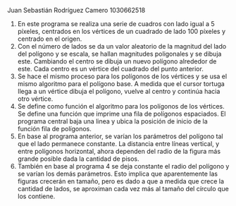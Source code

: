Juan Sebastián Rodríguez Camero
1030662518

1) En este programa se realiza una serie de cuadros con lado igual a 5 píxeles, centrados en los vértices de un cuadrado de lado 100
píxeles y centrado en el origen.
2) Con el número de lados se da un valor aleatorio de la magnitud del lado del polígono y se escala, se hallan magnitudes poligonales y 
se dibuja este. Cambiando el centro se dibuja un nuevo polígono alrededor de este. Cada centro es un vértice del cuadrado del punto
anterior.
3) Se hace el mismo proceso para los polígonos de los vértices y se usa el mismo algoritmo para el polígono base. A medida que el
cursor tortuga llega a un vértice dibuja el polígono, vuelve al centro y continúa hacia otro vértice.
4) Se define como función el algoritmo para los polígonos de los vértices. Se define una función que imprime una fila de polígonos
espaciados. El programa central baja una linea y ubica la posición de inicio de la función fila de polígonos.
5) En base al programa anterior, se varían los parámetros del polígono tal que el lado permanece constante. La distancia entre líneas
vertical, y entre polígonos horizontal, ahora dependen del radio de la figura más grande posible dada la cantidad de pisos.
6) También en base al programa 4 se deja constante el radio del polígono y se varían los demás parámetros. Esto implica que aparentemente
las figuras crecerán en tamaño, pero es dado a que a medida que crece la cantidad de lados, se aproximan cada vez más al tamaño del círculo
que los contiene.
